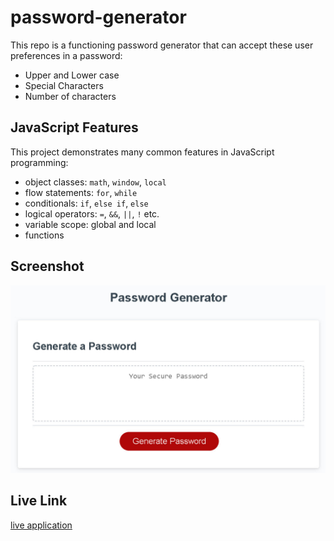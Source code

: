 # password-generator

This repo is a functioning password generator that can accept these user preferences in a password:

- Upper and Lower case
- Special Characters
- Number of characters

## JavaScript Features

This project demonstrates many common features in JavaScript programming:

- object classes: `math`, `window`, `local`
- flow statements: `for`, `while`
- conditionals: `if`, `else if`, `else`
- logical operators: `=`, `&&`, `||`, `!` etc.
- variable scope: global and local
- functions

## Screenshot

![screenshot of password generator](/assets/images/password-screenshot.jpg)

## Live Link

[live application](https://polizoto.github.io/password-generator/)
